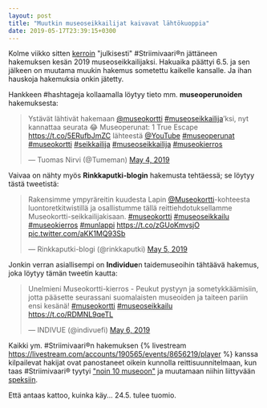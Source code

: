 ```yaml
---
layout: post
title: "Muutkin museoseikkailijat kaivavat lähtökuoppia"
date: 2019-05-17T23:39:15+0300
---
```


Kolme viikko sitten [kerroin](https://www.infocrea.fi/blogi/2019/04/striimivaarin-museokierros-2019/) "julkisesti" #Striimivaari®n jättäneen hakemuksen kesän 2019 museoseikkailijaksi. Hakuaika päättyi 6.5. ja sen jälkeen on muutama muukin hakemus sometettu kaikelle kansalle. Ja ihan hauskoja hakemuksia onkin jätetty.<!--more-->

Hankkeen #hashtageja kollaamalla löytyy tieto mm. **museoperunoiden** hakemuksesta:

<blockquote class="twitter-tweet"><p lang="fi" dir="ltr">Ystävät lähtivät hakemaan <a href="https://twitter.com/museokortti?ref_src=twsrc%5Etfw">@museokortti</a> <a href="https://twitter.com/hashtag/museoseikkailija?src=hash&amp;ref_src=twsrc%5Etfw">#museoseikkailija</a>’ksi, nyt kannattaa seurata 😂 Museoperunat: 1 True Escape <a href="https://t.co/5ERufbJmZC">https://t.co/5ERufbJmZC</a> lähteestä <a href="https://twitter.com/YouTube?ref_src=twsrc%5Etfw">@YouTube</a> <a href="https://twitter.com/hashtag/museoperunat?src=hash&amp;ref_src=twsrc%5Etfw">#museoperunat</a> <a href="https://twitter.com/hashtag/museokortti?src=hash&amp;ref_src=twsrc%5Etfw">#museokortti</a> <a href="https://twitter.com/hashtag/seikkailija?src=hash&amp;ref_src=twsrc%5Etfw">#seikkailija</a> <a href="https://twitter.com/hashtag/museoseikkailija?src=hash&amp;ref_src=twsrc%5Etfw">#museoseikkailija</a> <a href="https://twitter.com/hashtag/museokierros?src=hash&amp;ref_src=twsrc%5Etfw">#museokierros</a></p>&mdash; Tuomas Nirvi (@Tumeman) <a href="https://twitter.com/Tumeman/status/1124563822822461440?ref_src=twsrc%5Etfw">May 4, 2019</a></blockquote> <script async src="https://platform.twitter.com/widgets.js" charset="utf-8"></script>

Vaivaa on nähty myös **Rinkkaputki-blogin** hakemusta tehtäessä; se löytyy tästä tweetistä: 

<blockquote class="twitter-tweet"><p lang="fi" dir="ltr">Rakensimme ympyräreitin kuudesta Lapin <a href="https://twitter.com/museokortti?ref_src=twsrc%5Etfw">@Museokortti</a>-kohteesta luontoretkitwistillä ja osallistumme tällä reittiehdotuksellamme Museokortti-seikkailijakisaan. <a href="https://twitter.com/hashtag/museokortti?src=hash&amp;ref_src=twsrc%5Etfw">#museokortti</a> <a href="https://twitter.com/hashtag/museoseikkailu?src=hash&amp;ref_src=twsrc%5Etfw">#museoseikkailu</a> <a href="https://twitter.com/hashtag/museokierros?src=hash&amp;ref_src=twsrc%5Etfw">#museokierros</a> <a href="https://twitter.com/hashtag/munlappi?src=hash&amp;ref_src=twsrc%5Etfw">#munlappi</a> <a href="https://t.co/zGUoKmvsjO">https://t.co/zGUoKmvsjO</a> <a href="https://t.co/aKK1MQ93Sb">pic.twitter.com/aKK1MQ93Sb</a></p>&mdash; Rinkkaputki-blogi (@rinkkaputki) <a href="https://twitter.com/rinkkaputki/status/1125057941873336320?ref_src=twsrc%5Etfw">May 5, 2019</a></blockquote> <script async src="https://platform.twitter.com/widgets.js" charset="utf-8"></script>

Jonkin verran asiallisempi on **Individue**n taidemuseoihin tähtäävä hakemus, joka löytyy tämän tweetin kautta:

<blockquote class="twitter-tweet"><p lang="fi" dir="ltr">Unelmieni Museokortti-kierros - Peukut pystyyn ja sometykkäämisiin, jotta pääsette seurassani suomalaisten museoiden ja taiteen pariin ensi kesänä! <a href="https://twitter.com/hashtag/museokortti?src=hash&amp;ref_src=twsrc%5Etfw">#museokortti</a> <a href="https://twitter.com/hashtag/museoseikkailu?src=hash&amp;ref_src=twsrc%5Etfw">#museoseikkailu</a> <br> <a href="https://t.co/RDMNL9qeTL">https://t.co/RDMNL9qeTL</a></p>&mdash; INDIVUE (@indivuefi) <a href="https://twitter.com/indivuefi/status/1125291606645661697?ref_src=twsrc%5Etfw">May 6, 2019</a></blockquote> <script async src="https://platform.twitter.com/widgets.js" charset="utf-8"></script>

Kaikki ym. #Striimivaari®n hakemuksen
{% livestream https://livestream.com/accounts/190565/events/8656219/player %}
kanssa kilpailevat hakijat ovat panostaneet oikein kunnolla reittisuunnitelmaan, kun taas #Striimivaari® tyytyi ["noin 10 museoon"](https://livestream.com/Infocrea-fi/museostriimiseikkailu-2019/statuses/190478482) ja muutamaan niihin liittyvään [speksiin](https://livestream.com/Infocrea-fi/museostriimiseikkailu-2019/statuses/190479704).

Että antaas kattoo, kuinka käy... 24.5. tulee tuomio. 


